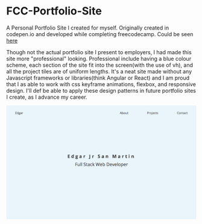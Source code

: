 # FCC-Portfolio-Site
A Personal Portfolio Site I created for myself. Originally created in codepen.io and developed while completing freecodecamp. Could be seen [here](https://codepen.io/ej-sanmartin/pen/gdmJyp)


Though not the actual portfolio site I present to employers, I had made this site more "professional" looking. Professional include having a blue colour scheme, each section of the site fit into the screen(with the use of vh), and all the project tiles are of uniform lengths. It's a neat site made without any Javascript frameworks or libraries(think Angular or React) and I am proud that I as able to work with css keyframe animations, flexbox, and responsive design. I'll def be able to apply these design patterns in future portfolio sites I create, as I advance my career.


![Landing Page of Fake Portfolio Site](img/fcc_portfolio_site.png)
